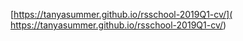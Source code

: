 [https://tanyasummer.github.io/rsschool-2019Q1-cv/]( https://tanyasummer.github.io/rsschool-2019Q1-cv/)
